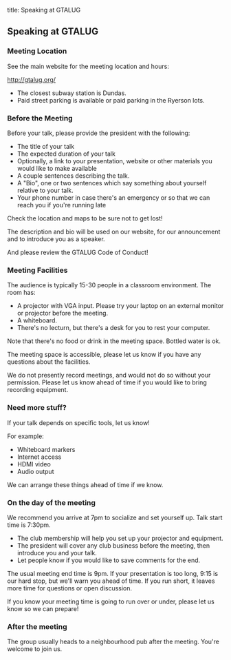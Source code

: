 title: Speaking at GTALUG

## Speaking at GTALUG

### Meeting Location

See the main website for the meeting location and hours: 

http://gtalug.org/

  - The closest subway station is Dundas.
  - Paid street parking is available or paid parking in the Ryerson lots.  

### Before the Meeting

Before your talk, please provide the president with the following:

  - The title of your talk
  - The expected duration of your talk
  - Optionally, a link to your presentation, website or other materials you would like to make available
  - A couple sentences describing the talk.
  - A "Bio", one or two sentences which say something about yourself relative to your talk.
  - Your phone number in case there's an emergency or so that we can reach you if you're running late

Check the location and maps to be sure not to get lost!

The description and bio will be used on our website, for our announcement and to introduce you as a speaker.

And please review the GTALUG Code of Conduct!

### Meeting Facilities

The audience is typically 15-30 people in a classroom environment.  The room has:

  - A projector with VGA input.  Please try your laptop on an external monitor or projector before the meeting.
  - A whiteboard.
  - There's no lecturn, but there's a desk for you to rest your computer.

Note that there's no food or drink in the meeting space.  Bottled water is ok.

The meeting space is accessible, please let us know if you have any questions about the facilities.

We do not presently record meetings, and would not do so without your permission.  Please let us know ahead of time if you would like to bring recording equipment.  

### Need more stuff?

If your talk depends on specific tools, let us know!

For example:
  - Whiteboard markers
  - Internet access
  - HDMI video
  - Audio output

We can arrange these things ahead of time if we know.  


### On the day of the meeting

We recommend you arrive at 7pm to socialize and set yourself up.  Talk start time is 7:30pm.  

- The club membership will help you set up your projector and equipment.
- The president will cover any club business before the meeting, then introduce you and your talk.
- Let people know if you would like to save comments for the end.

The usual meeting end time is 9pm.  If your presentation is too long, 9:15 is our hard stop, but we'll warn you ahead of time.  If you run short, it leaves more time for questions or open discussion.

If you know your meeting time is going to run over or under, please let us know so we can prepare!


### After the meeting

The group usually heads to a neighbourhood pub after the meeting.  You're welcome to join us.

